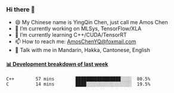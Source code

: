 ### Hi there 👋
- 😄 My Chinese name is YingQin Chen, just call me Amos Chen
- 🔭 I’m currently working on MLSys, TensorFlow/XLA
- 🌱 I’m currently learning C++/CUDA/TensorRT
- 📫 How to reach me: AmosChenYQ@foxmail.com
- 💬 Talk with me in Mandarin, Hakka, Cantonese, English

<!-- waka-box start -->
#### <a href="https://gist.github.com/becb911736b10de673d72f2a472b1e52" target="_blank">📊 Development breakdown of last week</a>
```text
C++        57 mins        ████████████████▉░░░░  80.5%
C          14 mins        ████░░░░░░░░░░░░░░░░░  19.5%
```
<!-- waka-box end -->


<!--
**AmosChenYQ/AmosChenYQ** is a ✨ _special_ ✨ repository because its `README.md` (this file) appears on your GitHub profile.

Here are some ideas to get you started:

- 🔭 I’m currently working on 
- 🌱 I’m currently learning ...
- 👯 I’m looking to collaborate on ...
- 🤔 I’m looking for help with ...
- 📫 How to reach me: AmosChenYQ@foxmail.com
- 😄 Pronouns: ...
- ⚡ Fun fact: ...
-->
